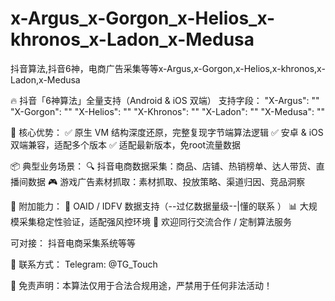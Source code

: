 # x-Argus_x-Gorgon_x-Helios_x-khronos_x-Ladon_x-Medusa
抖音算法,抖音6神，电商广告采集等等x-Argus,x-Gorgon,x-Helios,x-khronos,x-Ladon,x-Medusa



🔥 抖音「6神算法」全量支持（Android & iOS 双端）
支持字段： "X-Argus": "" "X-Gorgon": "" "X-Helios": "" "X-Khronos": "" "X-Ladon": "" "X-Medusa": ""

🚀 核心优势：
✅ 原生 VM 结构深度还原，完整复现字节端算法逻辑 ✅ 安卓 & iOS 双端兼容，适配多个版本 ✅ 适配最新版本，免root流量数据

📦 典型业务场景：
🔍 抖音电商数据采集：商品、店铺、热销榜单、达人带货、直播间数据 🎮 游戏广告素材抓取：素材抓取、投放策略、渠道归因、竞品洞察

🧩 附加能力：
🎯 OAID / IDFV 数据支持（--过亿数据量级--|懂的联系 ） 
📊 大规模采集稳定性验证，适配强风控环境
🤝 欢迎同行交流合作 / 定制算法服务

可对接：
抖音电商采集系统等等

📩 联系方式：
Telegram: @TG_Touch

🔐 免责声明：本算法仅用于合法合规用途，严禁用于任何非法活动！
